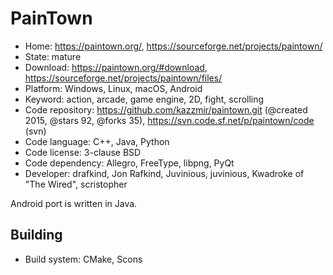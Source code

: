 # PainTown

- Home: https://paintown.org/, https://sourceforge.net/projects/paintown/
- State: mature
- Download: https://paintown.org/#download, https://sourceforge.net/projects/paintown/files/
- Platform: Windows, Linux, macOS, Android
- Keyword: action, arcade, game engine, 2D, fight, scrolling
- Code repository: https://github.com/kazzmir/paintown.git (@created 2015, @stars 92, @forks 35), https://svn.code.sf.net/p/paintown/code (svn)
- Code language: C++, Java, Python
- Code license: 3-clause BSD
- Code dependency: Allegro, FreeType, libpng, PyQt
- Developer: drafkind, Jon Rafkind, Juvinious, juvinious, Kwadroke of "The Wired", scristopher

Android port is written in Java.

## Building

- Build system: CMake, Scons
